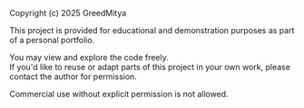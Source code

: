 Copyright (c) 2025 GreedMitya

This project is provided for educational and demonstration purposes as part of a personal portfolio.

You may view and explore the code freely.  
If you'd like to reuse or adapt parts of this project in your own work, please contact the author for permission.

Commercial use without explicit permission is not allowed.
